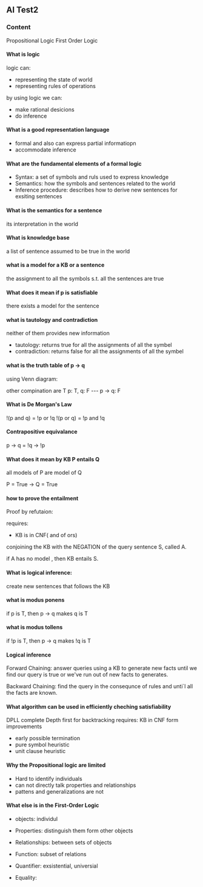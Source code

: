AI Test2 
-------

### Content
Propositional Logic
First Order Logic
#### What is logic

logic can: 
* representing the state of world
* representing rules of operations

by using logic we can:
* make rational desicions
* do inference

#### What is a good representation language
* formal and also can express partial informatiopn
* accommodate inference
  
#### What are the fundamental elements of a formal logic

* Syntax: a set of symbols and ruls used to express knowledge
* Semantics: how the symbols and sentences related to the world
* Inference procedure: describes how to derive new sentences for exsiting sentences

#### What is the semantics for a sentence

its interpretation in the world

#### What is knowledge base

a list of sentence assumed to be true in the world

#### what is a model for a KB or a sentence

the assignment to all the symbols s.t. all the sentences are true

#### What does it mean if p is satisfiable

there exists a model for the sentence

#### what is tautology and contradiction

neither of them provides new information

* tautology: returns true for all the assignments of all the symbel
* contradiction: returns false for all the assignments of all the symbel


#### what is the truth table of p -> q

using Venn diagram:

other compination are T
p: T, q: F --- p -> q: F


#### What is De Morgan's Law

!(p and q) = !p or !q
!(p or q) = !p and !q

#### Contrapositive equivalance

p -> q = !q -> !p

#### What does it mean by KB P entails Q

all models of P are model of Q

P = True -> Q = True

#### how to prove the entailment

Proof by refutaion:

requires:
* KB is in CNF( and of ors)

conjoining the KB with the NEGATION of the query sentence S, called A.

if A has no model , then KB entails S.


#### What is logical inference:

create new sentences that follows the KB

#### what is modus ponens

if p is T, then p -> q makes q is T 

#### what is modus tollens

if !p is T, then p -> q makes !q is T 


#### Logical inference

Forward Chaining:
answer queries using a KB to generate new facts until we find our query is true or we've run out of new facts to generates. 

Backward Chaining:
find the query in the consequnce of rules and unti`l all the facts are known.

#### What algorithm can be used in efficiently cheching satisfiability

DPLL
complete
Depth first for backtracking
requires:
KB in CNF form
improvements
* early possible termination
* pure symbol heuristic
* unit clause heuristic
  

#### Why the Propositional logic are limited
* Hard to identify individuals
* can not directly talk properties and relationships
* pattens and generalizations are not 

#### What else is in the First-Order Logic

* objects: individul
* Properties: distinguish them form other objects
* Relationships: between sets of objects
* Function: subset of relations

* Quantifier: exsistential, universial
* Equality: 

